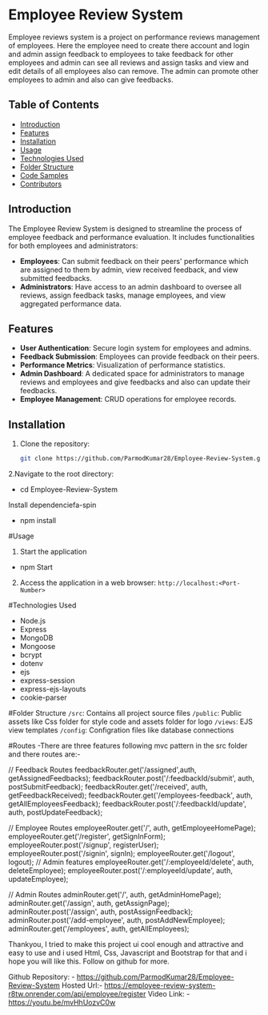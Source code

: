 # Employee Review System

Employee reviews system is a project on performance reviews management of employees. Here the employee need to create there account and login and admin assign feedback to employees to take feedback
for other employees and admin can see all reviews and assign tasks and view and edit details of all employees also can remove. The admin can promote other employees to admin and also can give feedbacks.

## Table of Contents

- [Introduction](#introduction)
- [Features](#features)
- [Installation](#installation)
- [Usage](#usage)
- [Technologies Used](#technologies-used)
- [Folder Structure](#folder-structure)
- [Code Samples](#code-samples)
- [Contributors](#contributors)


## Introduction

The Employee Review System is designed to streamline the process of employee feedback and performance evaluation. It includes functionalities for both employees and administrators:

- **Employees**: Can submit feedback on their peers' performance which are assigned to them by admin, view received feedback, and view submitted feedbacks.
- **Administrators**: Have access to an admin dashboard to oversee all reviews, assign feedback tasks, manage employees, and view aggregated performance data.

## Features

- **User Authentication**: Secure login system for employees and admins.
- **Feedback Submission**: Employees can provide feedback on their peers.
- **Performance Metrics**: Visualization of performance statistics.
- **Admin Dashboard**: A dedicated space for administrators to manage reviews and employees and give feedbacks and also can update their feedbacks.
- **Employee Management**: CRUD operations for employee records.

## Installation

1. Clone the repository:
   ```bash
   git clone https://github.com/ParmodKumar28/Employee-Review-System.git

2.Navigate to the root directory:
- cd Employee-Review-System

Install dependenciefa-spin
- npm install

#Usage

1. Start the application
- npm Start

2. Access the application in a web browser: `http://localhost:<Port-Number>`

#Technologies Used

- Node.js
- Express
- MongoDB 
- Mongoose 
- bcrypt 
- dotenv 
- ejs
- express-session 
- express-ejs-layouts 
- cookie-parser 

#Folder Structure 
`/src`: Contains all project source files 
`/public`: Public assets like Css folder for style code and assets folder for logo
`/views`: EJS view templates 
`/config`: Configration files like database connections

#Routes
-There are three features following mvc pattern in the src folder and there routes are:-

// Feedback Routes
feedbackRouter.get('/assigned',auth, getAssignedFeedbacks);
feedbackRouter.post('/:feedbackId/submit', auth, postSubmitFeedback);
feedbackRouter.get('/received', auth, getFeedbackReceived);
feedbackRouter.get('/employees-feedback', auth, getAllEmployeesFeedback);
feedbackRouter.post('/:feedbackId/update', auth, postUpdateFeedback);
   
// Employee Routes
employeeRouter.get('/', auth, getEmployeeHomePage);
employeeRouter.get('/register', getSignInForm);
employeeRouter.post('/signup', registerUser);
employeeRouter.post('/signin', signIn);
employeeRouter.get('/logout', logout);
// Admin features
employeeRouter.get('/:employeeId/delete', auth, deleteEmployee);
employeeRouter.post('/:employeeId/update', auth, updateEmployee);

// Admin Routes
adminRouter.get('/', auth, getAdminHomePage);
adminRouter.get('/assign', auth, getAssignPage);
adminRouter.post('/assign', auth, postAssignFeedback);
adminRouter.post('/add-employee', auth, postAddNewEmployee);
adminRouter.get('/employees', auth, getAllEmployees);

Thankyou, I tried to make this project ui cool enough and attractive and easy to use and i used Html, Css, Javascript and Bootstrap for that and i hope you will like this.
Follow on github for more.

Github Repository: - https://github.com/ParmodKumar28/Employee-Review-System
Hosted Url:-  https://employee-review-system-r8tw.onrender.com/api/employee/register
Video Link: - https://youtu.be/mvHhUozvC0w
